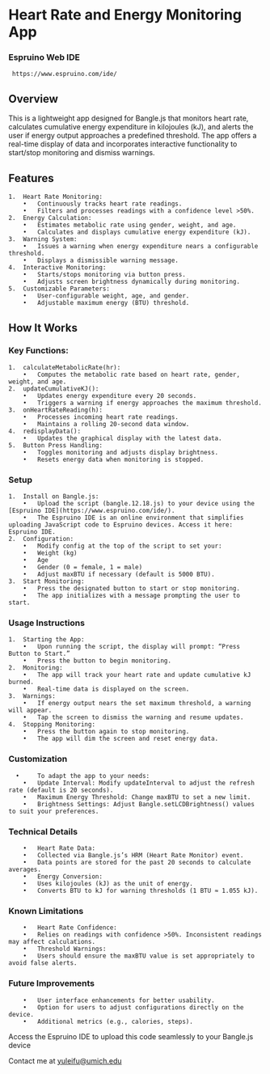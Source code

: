 # Heart Rate and Energy Monitoring App

### Espruino Web IDE
	 https://www.espruino.com/ide/

## Overview

This is a lightweight app designed for Bangle.js that monitors heart rate, calculates cumulative energy expenditure in kilojoules (kJ), and alerts the user if energy output approaches a predefined threshold. The app offers a real-time display of data and incorporates interactive functionality to start/stop monitoring and dismiss warnings.

## Features
	1.	Heart Rate Monitoring:
	    •	Continuously tracks heart rate readings.
	    •	Filters and processes readings with a confidence level >50%.
	2.	Energy Calculation:
    	•	Estimates metabolic rate using gender, weight, and age.
    	•	Calculates and displays cumulative energy expenditure (kJ).
	3.	Warning System:
    	•	Issues a warning when energy expenditure nears a configurable threshold.
    	•	Displays a dismissible warning message.
	4.	Interactive Monitoring:
    	•	Starts/stops monitoring via button press.
    	•	Adjusts screen brightness dynamically during monitoring.
	5.	Customizable Parameters:
    	•	User-configurable weight, age, and gender.
    	•	Adjustable maximum energy (BTU) threshold.

## How It Works

### Key Functions:
	1.	calculateMetabolicRate(hr):
    	•	Computes the metabolic rate based on heart rate, gender, weight, and age.
	2.	updateCumulativeKJ():
    	•	Updates energy expenditure every 20 seconds.
    	•	Triggers a warning if energy approaches the maximum threshold.
	3.	onHeartRateReading(h):
    	•	Processes incoming heart rate readings.
    	•	Maintains a rolling 20-second data window.
	4.	redisplayData():
    	•	Updates the graphical display with the latest data.
	5.	Button Press Handling:
    	•	Toggles monitoring and adjusts display brightness.
    	•	Resets energy data when monitoring is stopped.

### Setup
	1.	Install on Bangle.js:
    	•	Upload the script (bangle.12.18.js) to your device using the [Espruino IDE](https://www.espruino.com/ide/).
    	•	The Espruino IDE is an online environment that simplifies uploading JavaScript code to Espruino devices. Access it here: Espruino IDE.
	2.	Configuration:
    	•	Modify config at the top of the script to set your:
    	•	Weight (kg)
    	•	Age
    	•	Gender (0 = female, 1 = male)
    	•	Adjust maxBTU if necessary (default is 5000 BTU).
	3.	Start Monitoring:
    	•	Press the designated button to start or stop monitoring.
    	•	The app initializes with a message prompting the user to start.

### Usage Instructions
	1.	Starting the App:
    	•	Upon running the script, the display will prompt: “Press Button to Start.”
    	•	Press the button to begin monitoring.
	2.	Monitoring:
    	•	The app will track your heart rate and update cumulative kJ burned.
    	•	Real-time data is displayed on the screen.
	3.	Warnings:
    	•	If energy output nears the set maximum threshold, a warning will appear.
    	•	Tap the screen to dismiss the warning and resume updates.
	4.	Stopping Monitoring:
    	•	Press the button again to stop monitoring.
    	•	The app will dim the screen and reset energy data.

### Customization
	  • 	To adapt the app to your needs:
    	•	Update Interval: Modify updateInterval to adjust the refresh rate (default is 20 seconds).
    	•	Maximum Energy Threshold: Change maxBTU to set a new limit.
    	•	Brightness Settings: Adjust Bangle.setLCDBrightness() values to suit your preferences.

### Technical Details
    	•	Heart Rate Data:
    	•	Collected via Bangle.js’s HRM (Heart Rate Monitor) event.
    	•	Data points are stored for the past 20 seconds to calculate averages.
    	•	Energy Conversion:
    	•	Uses kilojoules (kJ) as the unit of energy.
    	•	Converts BTU to kJ for warning thresholds (1 BTU ≈ 1.055 kJ).

### Known Limitations
    	•	Heart Rate Confidence:
    	•	Relies on readings with confidence >50%. Inconsistent readings may affect calculations.
    	•	Threshold Warnings:
    	•	Users should ensure the maxBTU value is set appropriately to avoid false alerts.

### Future Improvements
    	•	User interface enhancements for better usability.
    	•	Option for users to adjust configurations directly on the device.
    	•	Additional metrics (e.g., calories, steps).

Access the Espruino IDE to upload this code seamlessly to your Bangle.js device

Contact me at yuleifu@umich.edu
